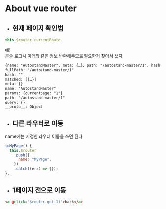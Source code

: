 # About vue router

* ## 현재 페이지 확인법
```javascript
this.$router.currentRoute
```
예)  
콘솔 로그시 아래와 같은 정보 반환해주므로 필요한거 찾아서 쓰자
```html
{name: "AutostandMaster", meta: {…}, path: "/autostand-master/1", hash: "", query: {…}, …}
fullPath: "/autostand-master/1"
hash: ""
matched: [{…}]
meta: {}
name: "AutostandMaster"
params: {currentpage: "1"}
path: "/autostand-master/1"
query: {}
__proto__: Object
```
  
* ## 다른 라우터로 이동
   
name에는 지정한 라우터 이름을 쓰면 된다

```javascript
toMyPage() {
  this.$router
    .push({
      name: "MyPage",
    })
    .catch((err) => {});
},
```

* ## 1페이지 전으로 이동
```html
<a @click="$router.go(-1)">back</a>
```
